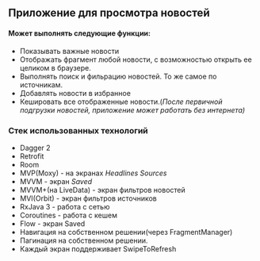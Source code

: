 ## Приложение для просмотра новостей
#### Может выполнять следующие функции:
 - Показывать важные новости
 - Отображать фрагмент любой новости, с возможностью открыть ее целиком в браузере.
 - Выполнять поиск и фильрацию новостей. То же самое по источникам.
 - Добавлять новости в избранное
 - Кешировать все отображенные  новости.(*После первичной подгрузки новостей, приложение может работать без интернета)*

### Стек использованных технологий
 - Dagger 2
 - Retrofit
 - Room
 - MVP(Moxy) - на экранах *Headlines* *Sources*
 - MVVM - экран *Saved*
 - MVVM+(на LiveData) - экран фильтров новостей
 - MVI(Orbit) - экран фильтров источников
 - RxJava 3 - работа с сетью
 - Coroutines - работа с кешем
 - Flow - экран Saved
 - Навигация на собственном решении(через FragmentManager)
 - Пагинация на собственном решении.
 - Каждый экран поддерживает SwipeToRefresh
